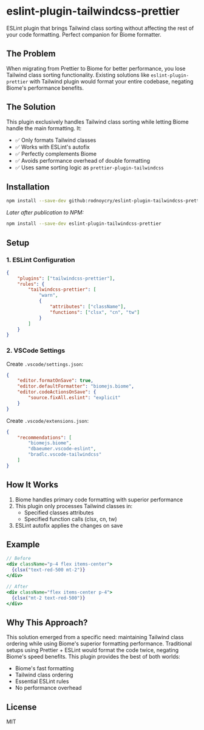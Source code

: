 # eslint-plugin-tailwindcss-prettier

ESLint plugin that brings Tailwind class sorting without affecting the rest of your code formatting. Perfect companion for Biome formatter.

## The Problem

When migrating from Prettier to Biome for better performance, you lose Tailwind class sorting functionality. Existing solutions like `eslint-plugin-prettier` with Tailwind plugin would format your entire codebase, negating Biome's performance benefits.

## The Solution

This plugin exclusively handles Tailwind class sorting while letting Biome handle the main formatting. It:

-   ✅ Only formats Tailwind classes
-   ✅ Works with ESLint's autofix
-   ✅ Perfectly complements Biome
-   ✅ Avoids performance overhead of double formatting
-   ✅ Uses same sorting logic as `prettier-plugin-tailwindcss`

## Installation

```bash
npm install --save-dev github:rodnoycry/eslint-plugin-tailwindcss-prettier
```

_Later after publication to NPM:_

```bash
npm install --save-dev eslint-plugin-tailwindcss-prettier
```

## Setup

### 1. ESLint Configuration

```json
{
    "plugins": ["tailwindcss-prettier"],
    "rules": {
        "tailwindcss-prettier": [
            "warn",
            {
                "attributes": ["className"],
                "functions": ["clsx", "cn", "tw"]
            }
        ]
    }
}
```

### 2. VSCode Settings

Create `.vscode/settings.json`:

```json
{
    "editor.formatOnSave": true,
    "editor.defaultFormatter": "biomejs.biome",
    "editor.codeActionsOnSave": {
        "source.fixAll.eslint": "explicit"
    }
}
```

Create `.vscode/extensions.json`:

```json
{
    "recommendations": [
        "biomejs.biome",
        "dbaeumer.vscode-eslint",
        "bradlc.vscode-tailwindcss"
    ]
}
```

## How It Works

1. Biome handles primary code formatting with superior performance
2. This plugin only processes Tailwind classes in:
    - Specified classes attributes
    - Specified function calls (clsx, cn, tw)
3. ESLint autofix applies the changes on save

## Example

```jsx
// Before
<div className="p-4 flex items-center">
  {clsx("text-red-500 mt-2")}
</div>

// After
<div className="flex items-center p-4">
  {clsx("mt-2 text-red-500")}
</div>
```

## Why This Approach?

This solution emerged from a specific need: maintaining Tailwind class ordering while using Biome's superior formatting performance. Traditional setups using Prettier + ESLint would format the code twice, negating Biome's speed benefits. This plugin provides the best of both worlds:

-   Biome's fast formatting
-   Tailwind class ordering
-   Essential ESLint rules
-   No performance overhead

## License

MIT
